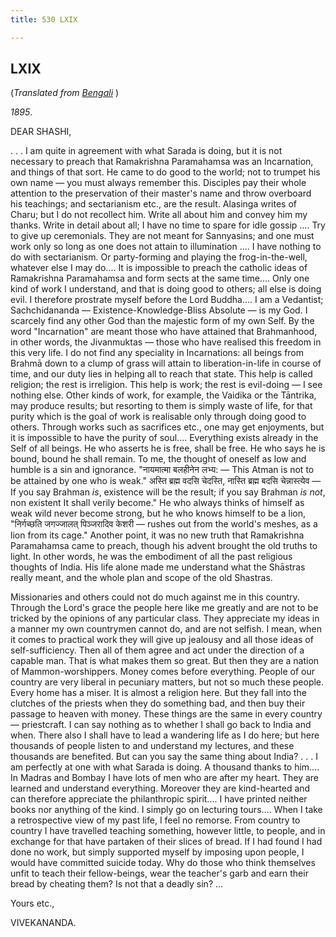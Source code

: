 ```yaml
---
title: 530 LXIX

---
```

  

  


## LXIX

(*Translated from [Bengali](b7189e6069.pdf)* )

*1895*.

DEAR SHASHI,

. . . I am quite in agreement with what Sarada is doing, but it is not
necessary to preach that Ramakrishna Paramahamsa was an Incarnation, and
things of that sort. He came to do good to the world; not to trumpet his
own name — you must always remember this. Disciples pay their whole
attention to the preservation of their master's name and throw overboard
his teachings; and sectarianism etc., are the result. Alasinga writes of
Charu; but I do not recollect him. Write all about him and convey him my
thanks. Write in detail about all; I have no time to spare for idle
gossip .... Try to give up ceremonials. They are not meant for
Sannyasins; and one must work only so long as one does not attain to
illumination .... I have nothing to do with sectarianism. Or
party-forming and playing the frog-in-the-well, whatever else I may
do.... It is impossible to preach the catholic ideas of Ramakrishna
Paramahamsa and form sects at the same time.... Only one kind of work I
understand, and that is doing good to others; all else is doing evil. I
therefore prostrate myself before the Lord Buddha.... I am a Vedantist;
Sachchidananda — Existence-Knowledge-Bliss Absolute — is my God. I
scarcely find any other God than the majestic form of my own Self. By
the word "Incarnation" are meant those who have attained that
Brahmanhood, in other words, the Jivanmuktas — those who have realised
this freedom in this very life. I do not find any speciality in
Incarnations: all beings from Brahmā down to a clump of grass will
attain to liberation-in-life in course of time, and our duty lies in
helping all to reach that state. This help is called religion; the rest
is irreligion. This help is work; the rest is evil-doing — I see nothing
else. Other kinds of work, for example, the Vaidika or the Tāntrika, may
produce results; but resorting to them is simply waste of life, for that
purity which is the goal of work is realisable only through doing good
to others. Through works such as sacrifices etc., one may get
enjoyments, but it is impossible to have the purity of soul....
Everything exists already in the Self of all beings. He who asserts he
is free, shall be free. He who says he is bound, bound he shall remain.
To me, the thought of oneself as low and humble is a sin and ignorance.
"नायमात्मा बलहीनेन लभ्य: — This Atman is not to be attained by one who
is weak." अस्ति ब्रह्म वदसि चेदस्ति, नास्ति ब्रह्म बदसि चेन्नास्त्येव —
If you say Brahman *is*, existence will be the result; if you say
Brahman *is not*, non existent It shall verily become." He who always
thinks of himself as weak wild never become strong, but he who knows
himself to be a lion, "निर्गच्छति जगज्जालत् पिञ्जरादिव केशरी — rushes
out from the world's meshes, as a lion from its cage." Another point, it
was no new truth that Ramakrishna Paramahamsa came to preach, though his
advent brought the old truths to light. In other words, he was the
embodiment of all the past religious thoughts of India. His life alone
made me understand what the Shāstras really meant, and the whole plan
and scope of the old Shastras.

Missionaries and others could not do much against me in this country.
Through the Lord's grace the people here like me greatly and are not to
be tricked by the opinions of any particular class. They appreciate my
ideas in a manner my own countrymen cannot do, and are not selfish. I
mean, when it comes to practical work they will give up jealousy and all
those ideas of self-sufficiency. Then all of them agree and act under
the direction of a capable man. That is what makes them so great. But
then they are a nation of Mammon-worshippers. Money comes before
everything. People of our country are very liberal in pecuniary matters,
but not so much these people. Every home has a miser. It is almost a
religion here. But they fall into the clutches of the priests when they
do something bad, and then buy their passage to heaven with money. These
things are the same in every country — priestcraft. I can say nothing as
to whether I shall go back to India and when. There also I shall have to
lead a wandering life as I do here; but here thousands of people listen
to and understand my lectures, and these thousands are benefited. But
can you say the same thing about India? . . . I am perfectly at one with
what Sarada is doing. A thousand thanks to him.... In Madras and Bombay
I have lots of men who are after my heart. They are learned and
understand everything. Moreover they are kind-hearted and can therefore
appreciate the philanthropic spirit.... I have printed neither books nor
anything of the kind. I simply go on lecturing tours.... When I take a
retrospective view of my past life, I feel no remorse. From country to
country I have travelled teaching something, however little, to people,
and in exchange for that have partaken of their slices of bread. If I
had found I had done no work, but simply supported myself by imposing
upon people, I would have committed suicide today. Why do those who
think themselves unfit to teach their fellow-beings, wear the teacher's
garb and earn their bread by cheating them? Is not that a deadly sin?
... 

Yours etc.,

VIVEKANANDA.
